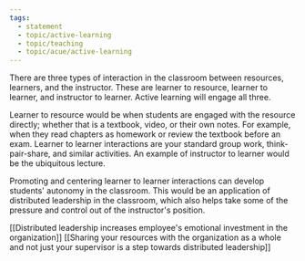 ```yaml
---
tags:
  - statement
  - topic/active-learning
  - topic/teaching
  - topic/acue/active-learning
---
```

There are three types of interaction in the classroom between resources, learners, and the instructor. These are learner to resource, learner to learner, and instructor to learner. Active learning will engage all three.

Learner to resource would be when students are engaged with the resource directly; whether that is a textbook, video, or their own notes. For example, when they read chapters as homework or review the textbook before an exam. Learner to learner interactions are your standard group work, think-pair-share, and similar activities. An example of instructor to learner would be the ubiquitous lecture.

Promoting and centering learner to learner interactions can develop students' autonomy in the classroom. This would be an application of distributed leadership in the classroom, which also helps take some of the pressure and control out of the instructor's position. 

[[Distributed leadership increases employee's emotional investment in the organization]] [[Sharing your resources with the organization as a whole and not just your supervisor is a step towards distributed leadership]]
